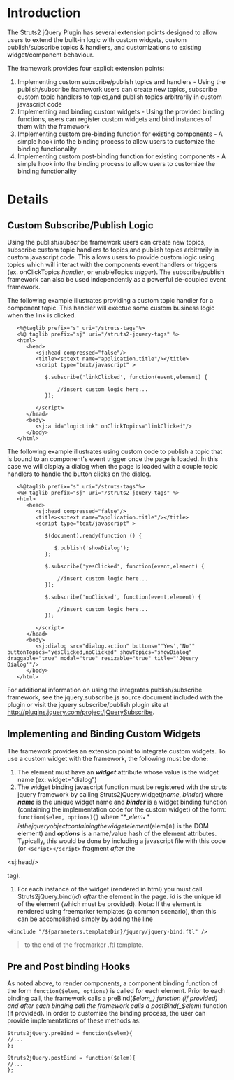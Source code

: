 # Introduction #

The Struts2 jQuery Plugin has several extension points designed to allow users to extend the built-in logic with custom widgets, custom publish/subscribe topics & handlers, and customizations to existing widget/component behaviour.

The framework provides four explicit extension points:

  1. Implementing custom subscribe/publish topics and handlers - Using the publish/subscribe framework users can create new topics, subscribe custom topic handlers to topics,and publish topics arbitrarily in custom javascript code
  1. Implementing and binding custom widgets - Using the provided binding functions, users can register custom widgets and bind instances of them with the framework
  1. Implementing custom pre-binding function for existing components - A simple hook into the binding process to allow users to customize the binding functionality
  1. Implementing custom post-binding function for existing components -  A simple hook into the binding process to allow users to customize the binding functionality

# Details #

## Custom Subscribe/Publish Logic ##
Using the publish/subscribe framework users can create new topics, subscribe custom topic handlers to topics,and publish topics arbitrarily in custom javascript code. This allows users to provide custom logic using topics which will interact with the components event handlers or triggers (ex. onClickTopics _handler_, or enableTopics _trigger_). The subscribe/publish framework can also be used independently as a powerful de-coupled event framework.

The following example illustrates providing a custom topic handler for a component topic. This handler will exectue some custom business logic when the link is clicked.
```
   <%@taglib prefix="s" uri="/struts-tags"%>
   <%@ taglib prefix="sj" uri="/struts2-jquery-tags" %>
   <html>
      <head>
         <sj:head compressed="false"/>
         <title><s:text name="application.title"/></title>
         <script type="text/javascript" >

            $.subscribe('linkClicked', function(event,element) {
               
                //insert custom logic here...
            });

         </script>
      </head>
      <body>  
         <sj:a id="logicLink" onClickTopics="linkClicked"/>
      </body>
   </html>
```

The following example illustrates using custom code to publish a topic that is bound to an component's event trigger once the page is loaded. In this case we will display a dialog when the page is loaded with a couple topic handlers to handle the button clicks on the dialog.
```
   <%@taglib prefix="s" uri="/struts-tags"%>
   <%@ taglib prefix="sj" uri="/struts2-jquery-tags" %>
   <html>
      <head>
         <sj:head compressed="false"/>
         <title><s:text name="application.title"/></title>
         <script type="text/javascript" >
 
            $(document).ready(function () {

               $.publish('showDialog');
            };

            $.subscribe('yesClicked', function(event,element) {
               
                //insert custom logic here...
            });

            $.subscribe('noClicked', function(event,element) {
               
                //insert custom logic here...
            });

         </script>
      </head>
      <body>  
         <sj:dialog src="dialog.action" buttons="'Yes','No'" buttonTopics="yesClicked,noClicked" showTopics="showDialog" draggable="true" modal="true" resizable="true" title="'JQuery Dialog'"/>
      </body>
   </html>
```

For additional information on using the integrates publish/subscribe framework, see the jquery.subscribe.js source document included with the plugin or visit the jquery subscribe/publish plugin site at http://plugins.jquery.com/project/jQuerySubscribe.


## Implementing and Binding Custom Widgets ##
The framework provides an extension point to integrate custom widgets.
To use a custom widget with the framework, the following must be done:
  1. The element must have an **_widget_** attribute whose value is the widget name (ex: widget="dialog")
  1. The widget binding javascript  function must be registered with the struts jquery framework by calling Struts2jQuery.widget(_name_, _binder_) where **_name_** is the unique widget name and **_binder_** is a widget binding function (containing the implementation code for the custom widget) of the form: ` function($elem, options){} ` where **_$elem_** is the jquery object containing the widget element ($elem`[0]` is the DOM element) and **_options_** is a name/value hash of the element attributes. Typically, this would be done by including a javascript file with this code (or `<script></script>` fragment _after_ the 

&lt;sj:head/&gt;

 tag).
  1. For each instance of the widget (rendered in html) you must call Struts2jQuery.bind(_id_) _after_ the element in the page. _id_ is the unique id of the element (which must be provided). Note: If the element is rendered using freemarker templates (a common scenario), then this can be accomplished simply by adding the line
```
<#include "/${parameters.templateDir}/jquery/jquery-bind.ftl" />
```
> to the end of the freemarker .ftl template.


## Pre and Post binding Hooks ##
As noted above, to render components, a component binding function of the form `function($elem, options)` is called for each element. Prior to each binding call, the framework calls a preBind(_$elem_) function (if provided) and after each binding call the framework calls a postBind(_$elem_) function (if provided). In order to customize the binding process, the user can provide implementations of these methods as:
```
Struts2jQuery.preBind = function($elem){
//...
};

Struts2jQuery.postBind = function($elem){
//...
};
```